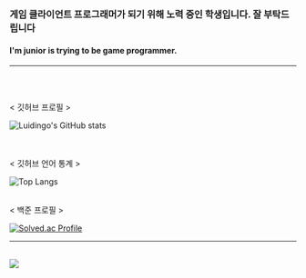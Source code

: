 ### 게임 클라이언트 프로그래머가 되기 위해 노력 중인 학생입니다. 잘 부탁드립니다 <br>
#### I'm junior is trying to be game programmer. 

---
<br>
<br>

< 깃허브 프로필 >
<br>

![Luidingo's GitHub stats](https://github-readme-stats.vercel.app/api?username=Luidingo&show_icons=true&theme=dark)   
<br>
<br>

< 깃허브 언어 통계 >
<br>

![Top Langs](https://github-readme-stats.vercel.app/api/top-langs/?username=Luidingo&layout=compact&theme=Darcula)
<br>
<br>

< 백준 프로필 >
<br>

[![Solved.ac Profile](http://mazassumnida.wtf/api/generate_badge?boj=bobossjung)](https://solved.ac/bobossjung)

---
<br>
<img src="https://img.shields.io/badge/cplusplus-#00599C?style=for-the-badge&logo=C++&logoColor=black">
